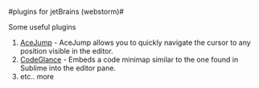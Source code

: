 #plugins for jetBrains (webstorm)#

Some useful plugins

1. [AceJump](http://plugins.jetbrains.com/plugin/?idea&pluginId=7086) - AceJump allows you to quickly navigate the cursor to any position visible in the editor.
2. [CodeGlance](http://plugins.jetbrains.com/plugin/7275?pr=phpStorm) - Embeds a code minimap similar to the one found in Sublime into the editor pane.
3. etc.. more